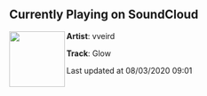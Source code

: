 ## Currently Playing on SoundCloud

[<img align="left" width="100" src="https://i1.sndcdn.com/artworks-9sx4d8NKZZwzFRJ6-1CwDnA-t50x50.jpg">](https://soundcloud.com/vveirdmusic/glow)

**Artist**: vveird 

**Track**: Glow

Last updated at 08/03/2020 09:01
